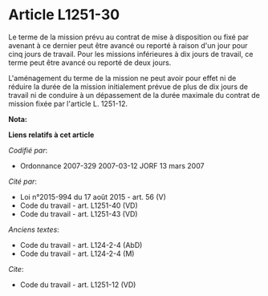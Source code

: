 # Article L1251-30

Le terme de la mission prévu au contrat de mise à disposition ou fixé par avenant à ce dernier peut être avancé ou reporté à
raison d'un jour pour cinq jours de travail. Pour les missions inférieures à dix jours de travail, ce terme peut être avancé
ou reporté de deux jours. 

L'aménagement du terme de la mission ne peut avoir pour effet ni de réduire la durée de la mission initialement prévue de
plus de dix jours de travail ni de conduire à un dépassement de la durée maximale du contrat de mission fixée par l'article
L. 1251-12.

**Nota:**



**Liens relatifs à cet article**

_Codifié par_:

  - Ordonnance 2007-329 2007-03-12 JORF 13 mars 2007

_Cité par_:

  - Loi n°2015-994 du 17 août 2015 - art. 56 (V)
  - Code du travail - art. L1251-40 (VD)
  - Code du travail - art. L1251-43 (VD)

_Anciens textes_:

  - Code du travail - art. L124-2-4 (AbD)
  - Code du travail - art. L124-2-4 (M)

_Cite_:

  - Code du travail - art. L1251-12 (VD)
